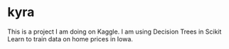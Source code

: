 # kyra
This is a project I am doing on Kaggle. I am using Decision Trees in Scikit Learn to train data on home prices in Iowa.
